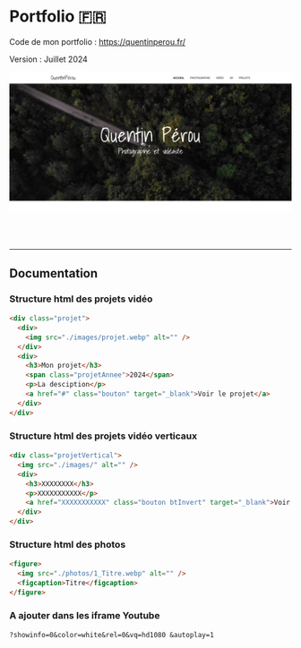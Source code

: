 # Portfolio 🇫🇷

Code de mon portfolio : https://quentinperou.fr/

Version : Juillet 2024

![home page](.github/apercu-portfolio-2024-07.webp)

<br>

<!-- Développé en live sur Twitch : [twitch.tv/quentinperou](https://www.twitch.tv/quentinperou) -->

<br>

---

## Documentation

### **Structure html des projets vidéo**

```html
<div class="projet">
  <div>
    <img src="./images/projet.webp" alt="" />
  </div>
  <div>
    <h3>Mon projet</h3>
    <span class="projetAnnee">2024</span>
    <p>La desciption</p>
    <a href="#" class="bouton" target="_blank">Voir le projet</a>
  </div>
</div>
```

### **Structure html des projets vidéo verticaux**

```html
<div class="projetVertical">
  <img src="./images/" alt="" />
  <div>
    <h3>XXXXXXXX</h3>
    <p>XXXXXXXXXXX</p>
    <a href="XXXXXXXXXXX" class="bouton btInvert" target="_blank">Voir la vidéo</a>
  </div>
</div>
```


### **Structure html des photos**

```html
<figure>
  <img src="./photos/1_Titre.webp" alt="" />
  <figcaption>Titre</figcaption>
</figure>
```

### **A ajouter dans les iframe Youtube**

```
?showinfo=0&color=white&rel=0&vq=hd1080 &autoplay=1
```
